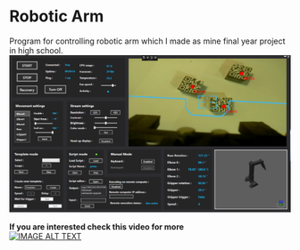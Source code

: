 # Robotic Arm

Program for controlling robotic arm which I made as mine final year project in high school.<br />
![](img/app.png)

**If you are interested check this video for more**<br />
[![IMAGE ALT TEXT](http://img.youtube.com/vi/MkG1QRyesWc/0.jpg)](http://www.youtube.com/watch?v=VCQbW1JWK4w "Robotic Arm")
